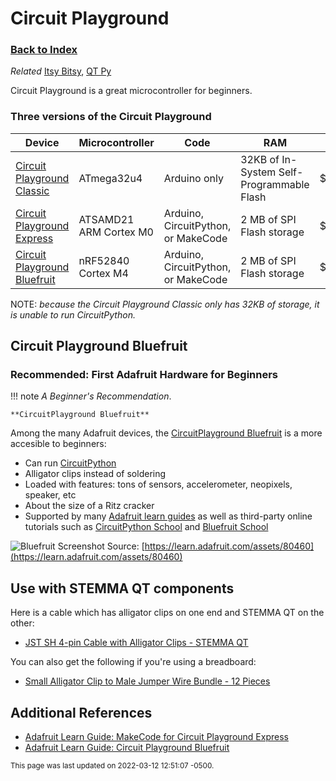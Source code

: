 
# Circuit Playground

### [Back to Index](index.md)

*Related* [Itsy Bitsy](itsy_bitsy.md), [QT Py](qt_py.md)


Circuit Playground is a great microcontroller for beginners.


### Three versions of the Circuit Playground

| Device                                                                | Microcontroller        | Code                                | RAM                                       | Cost   |
| --------------------------------------------------------------------- | ---------------------- | ----------------------------------- | ----------------------------------------- | ------ |
| [Circuit Playground Classic](https://www.adafruit.com/product/3000)   | ATmega32u4             | Arduino only                        | 32KB of In-System Self-Programmable Flash | $19.95 |
| [Circuit Playground Express](https://www.adafruit.com/product/3333)   | ATSAMD21 ARM Cortex M0 | Arduino, CircuitPython, or MakeCode | 2 MB of SPI Flash storage                 | $24.95 |
| [Circuit Playground Bluefruit](https://www.adafruit.com/product/4333) | nRF52840 Cortex M4     | Arduino, CircuitPython, or MakeCode | 2 MB of SPI Flash storage                 | $24.95 |

NOTE: *because the Circuit Playground Classic only has 32KB of storage, it is unable to run CircuitPython.*


## Circuit Playground Bluefruit
### Recommended: First Adafruit Hardware for Beginners

!!! note
    *A Beginner's Recommendation*.

    **CircuitPlayground Bluefruit**

Among the many Adafruit devices, the [CircuitPlayground Bluefruit](https://www.adafruit.com/product/4333) is a more accesible to beginners:

- Can run [CircuitPython](https://circuitpython.org)
- Alligator clips instead of soldering
- Loaded with features: tons of sensors, accelerometer, neopixels, speaker, etc
- About the size of a Ritz cracker
- Supported by many [Adafruit learn guides](https://learn.adafruit.com/adafruit-circuit-playground-bluefruit) as well as third-party online tutorials such as [CircuitPython School](https://www.youtube.com/watch?v=eU1e6xPvZEU&list=PL9VJ9OpT-IPSsQUWqQcNrVJqy4LhBjPX2) and [Bluefruit School](https://www.youtube.com/playlist?list=PL9VJ9OpT-IPRm9MhIOvnfNLe7fWYPx6ak)


![Bluefruit Screenshot](https://cdn-learn.adafruit.com/assets/assets/000/080/460/original/adafruit_products_CPB_labeled.jpg?1567626680)
Source: [https://learn.adafruit.com/assets/80460](https://learn.adafruit.com/assets/80460)

## Use with STEMMA QT components

Here is a cable which has alligator clips on one end and STEMMA QT on the other:

- [JST SH 4-pin Cable with Alligator Clips - STEMMA QT](https://www.adafruit.com/product/4398)

You can also get the following if you're using a breadboard:

- [Small Alligator Clip to Male Jumper Wire Bundle - 12 Pieces](https://www.adafruit.com/product/3255)



## Additional References
- [Adafruit Learn Guide: MakeCode for Circuit Playground Express](https://learn.adafruit.com/lightpaint-cplay/makecode-for-circuit-playground-express)
- [Adafruit Learn Guide: Circuit Playground Bluefruit](https://learn.adafruit.com/adafruit-circuit-playground-bluefruit)


<small>This page was last updated on 2022-03-12 12:51:07 -0500.</small>